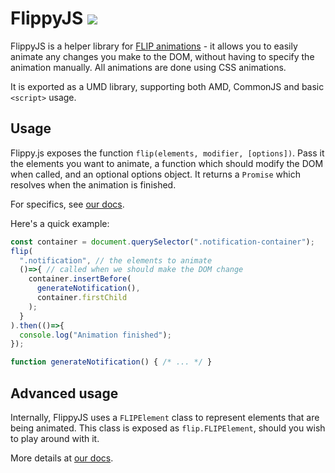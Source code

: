 # FlippyJS [![](https://travis-ci.org/birjolaxew/flippy.js.svg?branch=develop)](https://travis-ci.org/birjolaxew/flippy.js)
FlippyJS is a helper library for [FLIP animations](https://aerotwist.com/blog/flip-your-animations/) - it allows you to easily animate any changes you make to the DOM, without having to specify the animation manually. All animations are done using CSS animations.

It is exported as a UMD library, supporting both AMD, CommonJS and basic `<script>` usage.

## Usage
Flippy.js exposes the function `flip(elements, modifier, [options])`. Pass it the elements you want to animate, a function which should modify the DOM when called, and an optional options object. It returns a `Promise` which resolves when the animation is finished.

For specifics, see [our docs](https://github.com/birjolaxew/flippy.js/wiki/Usage).

Here's a quick example:
```javascript
const container = document.querySelector(".notification-container");
flip(
  ".notification", // the elements to animate
  ()=>{ // called when we should make the DOM change
    container.insertBefore(
      generateNotification(),
      container.firstChild
    );
  }
).then(()=>{
  console.log("Animation finished");
});

function generateNotification() { /* ... */ }
```

## Advanced usage

Internally, FlippyJS uses a `FLIPElement` class to represent elements that are being animated. This class is exposed as `flip.FLIPElement`, should you wish to play around with it.

More details at [our docs](https://github.com/birjolaxew/flippy.js/wiki/Advanced-Usage).
